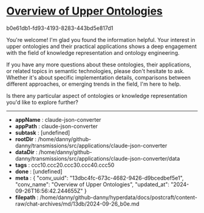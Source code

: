 # [Overview of Upper Ontologies](https://claude.ai/chat/13dbc4fc-673c-4682-9426-d9bcedbef5e1)

b0e61db1-fd93-4193-8283-443bd5e817d1

 You're welcome! I'm glad you found the information helpful. Your interest in upper ontologies and their practical applications shows a deep engagement with the field of knowledge representation and ontology engineering.

If you have any more questions about these ontologies, their applications, or related topics in semantic technologies, please don't hesitate to ask. Whether it's about specific implementation details, comparisons between different approaches, or emerging trends in the field, I'm here to help.

Is there any particular aspect of ontologies or knowledge representation you'd like to explore further?

---

* **appName** : claude-json-converter
* **appPath** : claude-json-converter
* **subtask** : [undefined]
* **rootDir** : /home/danny/github-danny/transmissions/src/applications/claude-json-converter
* **dataDir** : /home/danny/github-danny/transmissions/src/applications/claude-json-converter/data
* **tags** : ccc10.ccc20.ccc30.ccc40.ccc50
* **done** : [undefined]
* **meta** : {
  "conv_uuid": "13dbc4fc-673c-4682-9426-d9bcedbef5e1",
  "conv_name": "Overview of Upper Ontologies",
  "updated_at": "2024-09-26T16:56:42.244655Z"
}
* **filepath** : /home/danny/github-danny/hyperdata/docs/postcraft/content-raw/chat-archives/md/13db/2024-09-26_b0e.md